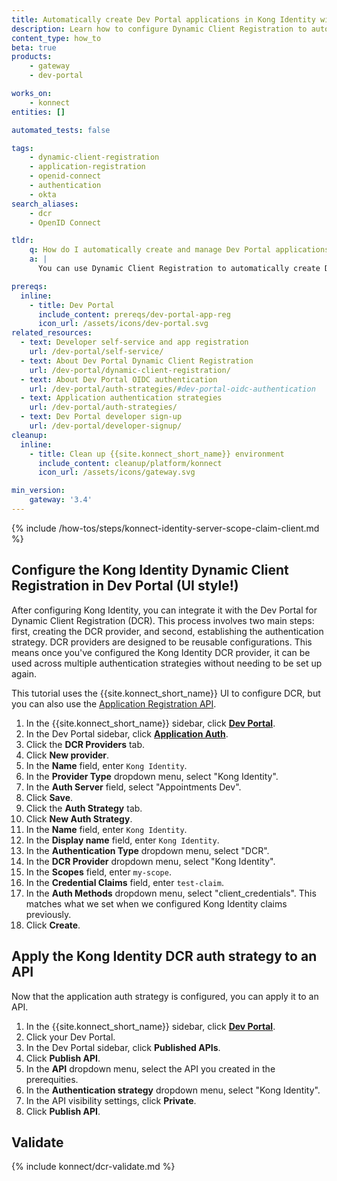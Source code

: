 ```yaml
---
title: Automatically create Dev Portal applications in Kong Identity with Dynamic Client Registration
description: Learn how to configure Dynamic Client Registration to automatically create Dev Portal applications in Kong Identity.
content_type: how_to
beta: true
products:
    - gateway
    - dev-portal

works_on:
    - konnect
entities: []

automated_tests: false

tags:
    - dynamic-client-registration
    - application-registration
    - openid-connect
    - authentication
    - okta
search_aliases:
    - dcr
    - OpenID Connect

tldr:
    q: How do I automatically create and manage Dev Portal applications in Kong Identity?
    a: |
      You can use Dynamic Client Registration to automatically create Dev Portal applications in Kong Identity. First, create scopes and claims in Kong Identity and copy your Issuer URL. Then, create a new DCR provider in your Dev Portal settings and create a new auth strategy for DCR.

prereqs:
  inline:
    - title: Dev Portal
      include_content: prereqs/dev-portal-app-reg
      icon_url: /assets/icons/dev-portal.svg
related_resources:
  - text: Developer self-service and app registration
    url: /dev-portal/self-service/
  - text: About Dev Portal Dynamic Client Registration
    url: /dev-portal/dynamic-client-registration/
  - text: About Dev Portal OIDC authentication
    url: /dev-portal/auth-strategies/#dev-portal-oidc-authentication
  - text: Application authentication strategies
    url: /dev-portal/auth-strategies/
  - text: Dev Portal developer sign-up
    url: /dev-portal/developer-signup/
cleanup:
  inline:
    - title: Clean up {{site.konnect_short_name}} environment
      include_content: cleanup/platform/konnect
      icon_url: /assets/icons/gateway.svg

min_version:
    gateway: '3.4'
---
```


{% include /how-tos/steps/konnect-identity-server-scope-claim-client.md %}

## Configure the Kong Identity Dynamic Client Registration in Dev Portal (UI style!)

After configuring Kong Identity, you can integrate it with the Dev Portal for Dynamic Client Registration (DCR). This process involves two main steps: first, creating the DCR provider, and second, establishing the authentication strategy. DCR providers are designed to be reusable configurations. This means once you've configured the Kong Identity DCR provider, it can be used across multiple authentication strategies without needing to be set up again.

This tutorial uses the {{site.konnect_short_name}} UI to configure DCR, but you can also use the [Application Registration API](/api/konnect/application-auth-strategies/v2/#/operations/).

1. In the {{site.konnect_short_name}} sidebar, click [**Dev Portal**](https://cloud.konghq.com/portals/).
1. In the Dev Portal sidebar, click [**Application Auth**](https://cloud.konghq.com/portals/application-auth).
1. Click the **DCR Providers** tab.
1. Click **New provider**.
1. In the **Name** field, enter `Kong Identity`.
1. In the **Provider Type** dropdown menu, select "Kong Identity".
1. In the **Auth Server** field, select "Appointments Dev".
1. Click **Save**.
1. Click the **Auth Strategy** tab.
1. Click **New Auth Strategy**.
1. In the **Name** field, enter `Kong Identity`.
1. In the **Display name** field, enter `Kong Identity`.
1. In the **Authentication Type** dropdown menu, select "DCR".
1. In the **DCR Provider** dropdown menu, select "Kong Identity".
1. In the **Scopes** field, enter `my-scope`.
1. In the **Credential Claims** field, enter `test-claim`.
1. In the **Auth Methods** dropdown menu, select "client_credentials". This matches what we set when we configured Kong Identity claims previously.
1. Click **Create**.

## Apply the Kong Identity DCR auth strategy to an API

Now that the application auth strategy is configured, you can apply it to an API.

1. In the {{site.konnect_short_name}} sidebar, click [**Dev Portal**](https://cloud.konghq.com/portals/).
1. Click your Dev Portal.
1. In the Dev Portal sidebar, click **Published APIs**.
1. Click **Publish API**.
1. In the **API** dropdown menu, select the API you created in the prerequities.
1. In the **Authentication strategy** dropdown menu, select "Kong Identity". 
1. In the API visibility settings, click **Private**.
1. Click **Publish API**.

## Validate

{% include konnect/dcr-validate.md %}


<!--
## Configure the Kong Identity Dynamic Client Registration in Dev Portal APIIIIII

After configuring Kong Identity, you can integrate it with the Dev Portal for Dynamic Client Registration (DCR). This process involves two main steps: first, creating the DCR provider, and second, establishing the authentication strategy. DCR providers are designed to be reusable configurations. This means once you've configured the Kong Identity DCR provider, it can be used across multiple authentication strategies without needing to be set up again.

Configure Kong Identity as a DCR provider:
{% konnect_api_request %}
url: /v2/dcr-providers
status_code: 200
method: POST
headers:
  - 'Content-Type: application/json'
body:
  name: "Kong Identity"
  provider_type: "kong"
  issuer: "$ISSUER_URL"
{% endkonnect_api_request %}

Export your DCR provider ID:
```sh
export DCR_PROVIDER='YOUR-KONG-IDENTITY-DCR-ID'
```

Create a Kong Identity authentication strategy:
{% konnect_api_request %}
url: /v2/application-auth-strategies
status_code: 200
method: POST
headers:
  - 'Content-Type: application/json'
body:
  name: "Kong Identity"
  display_name: "Kong Identity"
  strategy_type: "openid_connect"
  configs:
    openid-connect:
        issuer: "$ISSUER_URL"
        credential_claim:
        - client_id
        scopes:
        - my-scope
        auth_methods:
        - client_credentials
        - bearer
  dcr_provider_id: "$DCR_PROVIDER"
{% endkonnect_api_request %}
-->
